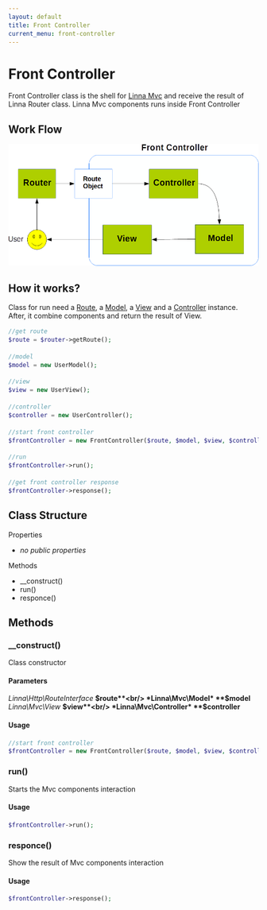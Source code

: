 ```yaml
---
layout: default
title: Front Controller
current_menu: front-controller
---
```


# Front Controller
Front Controller class is the shell for [Linna Mvc](mvcImplement.md) and receive the result of Linna Router class. Linna Mvc components runs inside Front Controller

## Work Flow
![Front Controller Diagram](img/fc_diagram.png)

## How it works?
Class for run need a [Route](route.md), a [Model](model.md), a [View](view.md) and a [Controller](controller) instance.<br/>
After, it combine components and return the result of View.
```php
//get route
$route = $router->getRoute();
  
//model
$model = new UserModel();

//view
$view = new UserView();

//controller
$controller = new UserController();

//start front controller
$frontController = new FrontController($route, $model, $view, $controller);

//run
$frontController->run();

//get front controller response
$frontController->response();
```

## Class Structure

Properties
- *no public properties*

Methods
- __construct()
- run()
- responce()

## Methods

### __construct()
Class constructor

#### Parameters
*Linna\Http\RouteInterface* **$route**<br/>
*Linna\Mvc\Model* **$model**<br/>
*Linna\Mvc\View* **$view**<br/>
*Linna\Mvc\Controller* **$controller**<br/>

#### Usage
```php
//start front controller
$frontController = new FrontController($route, $model, $view, $controller);
```

### run()
Starts the Mvc components interaction

#### Usage
```php
$frontController->run();
```

### responce()
Show the result of Mvc components interaction

#### Usage
```php
$frontController->response();
```